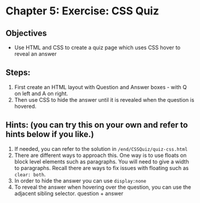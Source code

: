 # Chapter 5: Exercise: CSS Quiz
## Objectives
* Use HTML and CSS to create a quiz page which uses CSS hover to reveal an answer

## Steps:
1. First create an HTML layout with Question and Answer boxes - with Q on left and A on right.
2. Then use CSS to hide the answer until it is revealed when the question is hovered.

## Hints: (you can try this on your own and refer to hints below if you like.)
1. If needed, you can refer to the solution in `/end/CSSQuiz/quiz-css.html`
1. There are different ways to approach this. One way is to use floats on block level elements such as 
paragraphs. You will need to give a width to paragraphs. Recall there are ways to fix issues with floating
such as `clear: both`. 
1. In order to hide the answer you can use `display:none`
1. To reveal the answer when hovering over the question, you can use the adjacent sibling selector. question + answer

